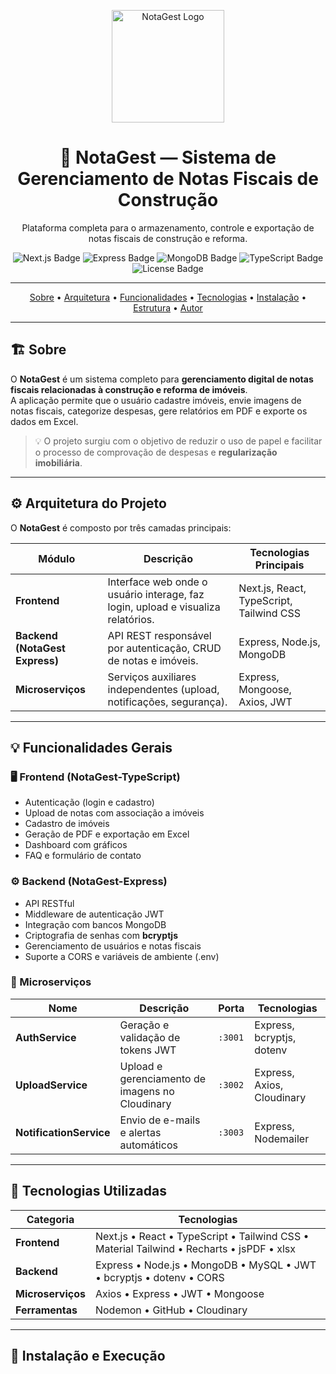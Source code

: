 <p align="center">
  <img src="./NotaGest-TypeScript/assets/logo-notagest.png" alt="NotaGest Logo" width="180"/>
</p>

<h1 align="center">📄 NotaGest — Sistema de Gerenciamento de Notas Fiscais de Construção</h1>

<p align="center">
  Plataforma completa para o armazenamento, controle e exportação de notas fiscais de construção e reforma.
</p>

<p align="center">
  <img src="https://img.shields.io/badge/Next.js-15.2.4-black?style=flat&logo=next.js" alt="Next.js Badge"/>
  <img src="https://img.shields.io/badge/Express-5.1.0-green?style=flat&logo=express" alt="Express Badge"/>
  <img src="https://img.shields.io/badge/MongoDB-8.18.1-4DB33D?style=flat&logo=mongodb" alt="MongoDB Badge"/>
  <img src="https://img.shields.io/badge/TypeScript-5.8.3-blue?style=flat&logo=typescript" alt="TypeScript Badge"/>
  <img src="https://img.shields.io/badge/license-MIT-green" alt="License Badge"/>
</p>

---

<p align="center">
  <a href="#sobre">Sobre</a> •
  <a href="#arquitetura">Arquitetura</a> •
  <a href="#funcionalidades">Funcionalidades</a> •
  <a href="#tecnologias">Tecnologias</a> •
  <a href="#instalação">Instalação</a> •
  <a href="#estrutura">Estrutura</a> •
  <a href="#autor">Autor</a>
</p>

---

## 🏗️ Sobre

O **NotaGest** é um sistema completo para **gerenciamento digital de notas fiscais relacionadas à construção e reforma de imóveis**.  
A aplicação permite que o usuário cadastre imóveis, envie imagens de notas fiscais, categorize despesas, gere relatórios em PDF e exporte os dados em Excel.

> 💡 O projeto surgiu com o objetivo de reduzir o uso de papel e facilitar o processo de comprovação de despesas e **regularização imobiliária**.

---

## ⚙️ Arquitetura do Projeto

O **NotaGest** é composto por três camadas principais:

| Módulo | Descrição | Tecnologias Principais |
|---------|------------|------------------------|
| **Frontend** | Interface web onde o usuário interage, faz login, upload e visualiza relatórios. | Next.js, React, TypeScript, Tailwind CSS |
| **Backend (NotaGest Express)** | API REST responsável por autenticação, CRUD de notas e imóveis. | Express, Node.js, MongoDB |
| **Microserviços** | Serviços auxiliares independentes (upload, notificações, segurança). | Express, Mongoose, Axios, JWT |


---

## 💡 Funcionalidades Gerais

### 🖥️ Frontend (NotaGest-TypeScript)
- Autenticação (login e cadastro)
- Upload de notas com associação a imóveis
- Cadastro de imóveis
- Geração de PDF e exportação em Excel
- Dashboard com gráficos
- FAQ e formulário de contato

### ⚙️ Backend (NotaGest-Express)
- API RESTful
- Middleware de autenticação JWT
- Integração com bancos MongoDB 
- Criptografia de senhas com **bcryptjs**
- Gerenciamento de usuários e notas fiscais
- Suporte a CORS e variáveis de ambiente (.env)

### 🧱 Microserviços
| Nome | Descrição | Porta | Tecnologias |
|------|------------|--------|-------------|
| **AuthService** | Geração e validação de tokens JWT | `:3001` | Express, bcryptjs, dotenv |
| **UploadService** | Upload e gerenciamento de imagens no Cloudinary | `:3002` | Express, Axios, Cloudinary |
| **NotificationService** | Envio de e-mails e alertas automáticos | `:3003` | Express, Nodemailer |

---

## 🧩 Tecnologias Utilizadas

| Categoria | Tecnologias |
|------------|--------------|
| **Frontend** | Next.js • React • TypeScript • Tailwind CSS • Material Tailwind • Recharts • jsPDF • xlsx |
| **Backend** | Express • Node.js • MongoDB • MySQL • JWT • bcryptjs • dotenv • CORS |
| **Microserviços** | Axios • Express • JWT • Mongoose |
| **Ferramentas** | Nodemon • GitHub • Cloudinary |

---

## 🚀 Instalação e Execução
